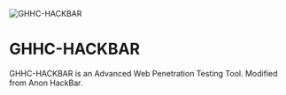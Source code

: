 ![GHHC-HACKBAR](https://user-images.githubusercontent.com/80751079/119215652-c54ce380-baf0-11eb-813b-3e344d886a0e.png)
# GHHC-HACKBAR
GHHC-HACKBAR is an Advanced Web Penetration Testing Tool. Modified from Anon HackBar.
